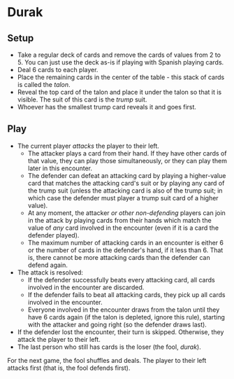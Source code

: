 # Durak

## Setup
- Take a regular deck of cards and remove the cards of values from 2 to 5. You can just use the deck as-is if playing with Spanish playing cards.
- Deal 6 cards to each player.
- Place the remaining cards in the center of the table - this stack of cards is called the _talon_.
- Reveal the top card of the talon and place it under the talon so that it is visible. The suit of this card is the _trump_ suit.
- Whoever has the smallest trump card reveals it and goes first.

## Play
- The current player _attacks_ the player to their left.
    - The attacker plays a card from their hand. If they have other cards of that value, they can play those simultaneously, or they can play them later in this encounter.
    - The defender can defeat an attacking card by playing a higher-value card that matches the attacking card's suit or by playing any card of the trump suit (unless the attacking card is also of the trump suit; in which case the defender must player a trump suit card of a higher value).
    - At any moment, the attacker _or other non-defending_ players can join in the attack by playing cards from their hands which match the value of _any_ card involved in the encounter (even if it is a card the defender played).
    - The maximum number of attacking cards in an encounter is either 6 or the number of cards in the defender's hand, if it less than 6. That is, there cannot be more attacking cards than the defender can defend again.
- The attack is resolved:
    - If the defender successfully beats every attacking card, all cards involved in the encounter are discarded.
    - If the defender fails to beat all attacking cards, they pick up all cards involved in the encounter.
    - Everyone involved in the encounter draws from the talon until they have 6 cards again (if the talon is depleted, ignore this rule), starting with the attacker and going right (so the defender draws last).
- If the defender lost the encounter, their turn is skipped. Otherwise, they attack the player to their left.
- The last person who still has cards is the loser (the fool, _durak_).

For the next game, the fool shuffles and deals. The player to their left attacks first (that is, the fool defends first).